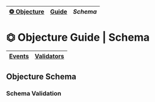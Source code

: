 | [❂ Objecture](../../../README.md) | [Guide](../index.md) | *Schema* |
| :-- | :-- | :-- |
# ⏣ Objecture Guide \| Schema
| [Events](./events/index.md) | [Validators](./validators/index.md) |
| :-- | :-- |
## Objecture Schema

### Schema Validation